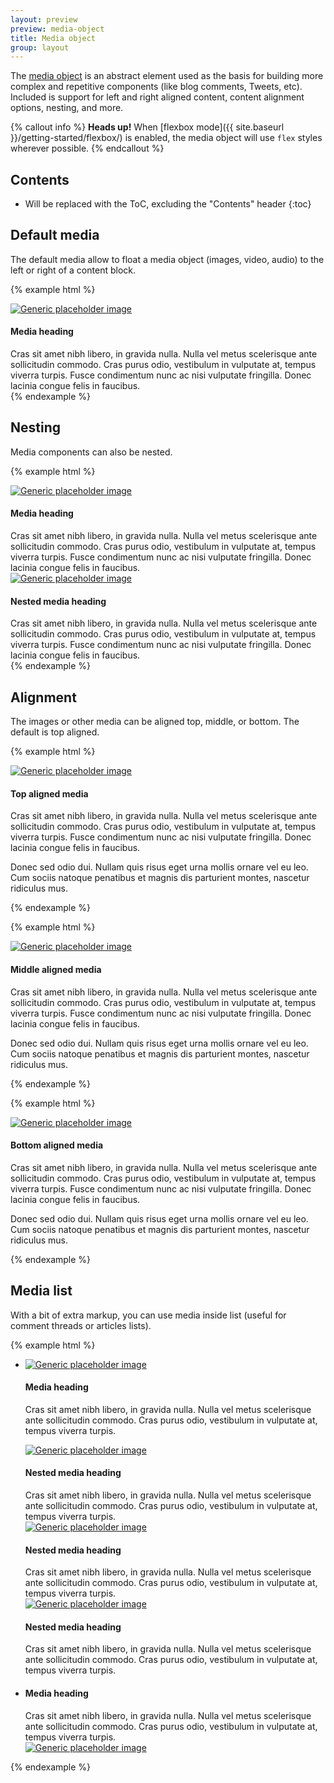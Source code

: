 ```yaml
---
layout: preview
preview: media-object
title: Media object
group: layout
---
```


The [media object](http://www.stubbornella.org/content/2010/06/25/the-media-object-saves-hundreds-of-lines-of-code/) is an abstract element used as the basis for building more complex and repetitive components (like blog comments, Tweets, etc). Included is support for left and right aligned content, content alignment options, nesting, and more.

{% callout info %}
**Heads up!** When [flexbox mode]({{ site.baseurl }}/getting-started/flexbox/) is enabled, the media object will use `flex` styles wherever possible.
{% endcallout %}

## Contents

* Will be replaced with the ToC, excluding the "Contents" header
{:toc}

## Default media

The default media allow to float a media object (images, video, audio) to the left or right of a content block.

{% example html %}
<div class="media">
  <a class="media-left" href="#">
    <img class="media-object" data-src="holder.js/64x64" alt="Generic placeholder image">
  </a>
  <div class="media-body">
    <h4 class="media-heading">Media heading</h4>
    Cras sit amet nibh libero, in gravida nulla. Nulla vel metus scelerisque ante sollicitudin commodo. Cras purus odio, vestibulum in vulputate at, tempus viverra turpis. Fusce condimentum nunc ac nisi vulputate fringilla. Donec lacinia congue felis in faucibus.
  </div>
</div>
{% endexample %}

## Nesting

Media components can also be nested.

{% example html %}
<div class="media">
  <div class="media-left">
    <a href="#">
      <img class="media-object" data-src="holder.js/64x64" alt="Generic placeholder image">
    </a>
  </div>
  <div class="media-body">
    <h4 class="media-heading">Media heading</h4>
    Cras sit amet nibh libero, in gravida nulla. Nulla vel metus scelerisque ante sollicitudin commodo. Cras purus odio, vestibulum in vulputate at, tempus viverra turpis. Fusce condimentum nunc ac nisi vulputate fringilla. Donec lacinia congue felis in faucibus.
    <div class="media m-t-2">
      <a class="media-left" href="#">
        <img class="media-object" data-src="holder.js/64x64" alt="Generic placeholder image">
      </a>
      <div class="media-body">
        <h4 class="media-heading">Nested media heading</h4>
        Cras sit amet nibh libero, in gravida nulla. Nulla vel metus scelerisque ante sollicitudin commodo. Cras purus odio, vestibulum in vulputate at, tempus viverra turpis. Fusce condimentum nunc ac nisi vulputate fringilla. Donec lacinia congue felis in faucibus.
      </div>
    </div>
  </div>
</div>
{% endexample %}

## Alignment

The images or other media can be aligned top, middle, or bottom. The default is top aligned.

{% example html %}
<div class="media">
  <div class="media-left">
    <a href="#">
      <img class="media-object" data-src="holder.js/64x64" alt="Generic placeholder image">
    </a>
  </div>
  <div class="media-body">
    <h4 class="media-heading">Top aligned media</h4>
    <p>Cras sit amet nibh libero, in gravida nulla. Nulla vel metus scelerisque ante sollicitudin commodo. Cras purus odio, vestibulum in vulputate at, tempus viverra turpis. Fusce condimentum nunc ac nisi vulputate fringilla. Donec lacinia congue felis in faucibus.</p>
    <p>Donec sed odio dui. Nullam quis risus eget urna mollis ornare vel eu leo. Cum sociis natoque penatibus et magnis dis parturient montes, nascetur ridiculus mus.</p>
  </div>
</div>
{% endexample %}

{% example html %}
<div class="media">
  <div class="media-left media-middle">
    <a href="#">
      <img class="media-object" data-src="holder.js/64x64" alt="Generic placeholder image">
    </a>
  </div>
  <div class="media-body">
    <h4 class="media-heading">Middle aligned media</h4>
    <p>Cras sit amet nibh libero, in gravida nulla. Nulla vel metus scelerisque ante sollicitudin commodo. Cras purus odio, vestibulum in vulputate at, tempus viverra turpis. Fusce condimentum nunc ac nisi vulputate fringilla. Donec lacinia congue felis in faucibus.</p>
    <p>Donec sed odio dui. Nullam quis risus eget urna mollis ornare vel eu leo. Cum sociis natoque penatibus et magnis dis parturient montes, nascetur ridiculus mus.</p>
  </div>
</div>
{% endexample %}

{% example html %}
<div class="media">
  <div class="media-left media-bottom">
    <a href="#">
      <img class="media-object" data-src="holder.js/64x64" alt="Generic placeholder image">
    </a>
  </div>
  <div class="media-body">
    <h4 class="media-heading">Bottom aligned media</h4>
    <p>Cras sit amet nibh libero, in gravida nulla. Nulla vel metus scelerisque ante sollicitudin commodo. Cras purus odio, vestibulum in vulputate at, tempus viverra turpis. Fusce condimentum nunc ac nisi vulputate fringilla. Donec lacinia congue felis in faucibus.</p>
    <p>Donec sed odio dui. Nullam quis risus eget urna mollis ornare vel eu leo. Cum sociis natoque penatibus et magnis dis parturient montes, nascetur ridiculus mus.</p>
  </div>
</div>
{% endexample %}

## Media list

With a bit of extra markup, you can use media inside list (useful for comment threads or articles lists).

{% example html %}
<ul class="media-list">
  <li class="media">
    <div class="media-left">
      <a href="#">
        <img class="media-object" data-src="holder.js/64x64" alt="Generic placeholder image">
      </a>
    </div>
    <div class="media-body">
      <h4 class="media-heading">Media heading</h4>
      <p>Cras sit amet nibh libero, in gravida nulla. Nulla vel metus scelerisque ante sollicitudin commodo. Cras purus odio, vestibulum in vulputate at, tempus viverra turpis.</p>
      <!-- Nested media object -->
      <div class="media m-t-2">
        <a class="media-left" href="#">
          <img class="media-object" data-src="holder.js/64x64" alt="Generic placeholder image">
        </a>
        <div class="media-body">
          <h4 class="media-heading">Nested media heading</h4>
          Cras sit amet nibh libero, in gravida nulla. Nulla vel metus scelerisque ante sollicitudin commodo. Cras purus odio, vestibulum in vulputate at, tempus viverra turpis.
          <!-- Nested media object -->
          <div class="media m-t-2">
            <div class="media-left">
              <a href="#">
                <img class="media-object" data-src="holder.js/64x64" alt="Generic placeholder image">
              </a>
            </div>
            <div class="media-body">
              <h4 class="media-heading">Nested media heading</h4>
              Cras sit amet nibh libero, in gravida nulla. Nulla vel metus scelerisque ante sollicitudin commodo. Cras purus odio, vestibulum in vulputate at, tempus viverra turpis.
            </div>
          </div>
        </div>
      </div>
      <!-- Nested media object -->
      <div class="media m-t-2">
        <div class="media-left">
          <a href="#">
            <img class="media-object" data-src="holder.js/64x64" alt="Generic placeholder image">
          </a>
        </div>
        <div class="media-body">
          <h4 class="media-heading">Nested media heading</h4>
          Cras sit amet nibh libero, in gravida nulla. Nulla vel metus scelerisque ante sollicitudin commodo. Cras purus odio, vestibulum in vulputate at, tempus viverra turpis.
        </div>
      </div>
    </div>
  </li>
  <li class="media m-t-2">
    <div class="media-body">
      <h4 class="media-heading">Media heading</h4>
      Cras sit amet nibh libero, in gravida nulla. Nulla vel metus scelerisque ante sollicitudin commodo. Cras purus odio, vestibulum in vulputate at, tempus viverra turpis.
    </div>
    <div class="media-right">
      <a href="#">
        <img class="media-object" data-src="holder.js/64x64" alt="Generic placeholder image">
      </a>
    </div>
  </li>
</ul>
{% endexample %}
